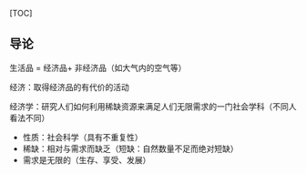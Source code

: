 [TOC]

## 导论

生活品 = 经济品+ 非经济品（如大气内的空气等）

经济：取得经济品的有代价的活动

经济学：研究人们如何利用稀缺资源来满足人们无限需求的一门社会学科（不同人看法不同）

+ 性质：社会科学（具有不重复性）
+ 稀缺：相对与需求而缺乏（短缺：自然数量不足而绝对短缺）
+ 需求是无限的（生存、享受、发展）



